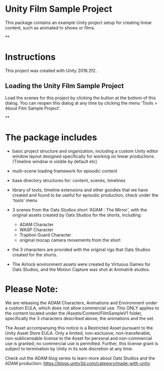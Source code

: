 
Unity Film Sample Project
=============================

This package contains an example Unity project setup for creating linear content, such as animated tv shows or films.

**

Instructions
============

This project was created with Unity 2018.2f2.

Loading the Unity Film Sample Project
-------------------------------------

Load the scenes for this project by clicking the button at the bottom of this dialog. You can reopen this dialog at any time by clicking the menu ‘Tools > About Film Sample Project’.


**

The package includes
====================

- basic project structure and organization, including a custom Unity editor window layout designed specifically for working on linear productions. (Timeline window is visible by default etc)

- multi-scene loading framework for episodic content

- base directory structures for: content, scenes, timelines

- library of tools, timeline extensions and other goodies that we have created and found to be useful for episodic production, check under the 'tools' menu

- 3 scenes from the Oats Studios short 'ADAM : The Mirror', with the original assets created by Oats Studios for the shorts, including:
	- ADAM Character
	- WASP Character
	- Traption Guard Character
	- original mocap camera movements from the short

- the 3 characters are provided with the original rigs that Oats Studios created for the shorts. 

- The Airlock environment assets were created by Virtuous Games for Oats Studios, and the Motion Capture was shot at Animatrik studios.

Please Note: 
=============================
We are releasing the ADAM Characters, Animations and Environment under a custom EULA, which does not allow commercial use. This ONLY applies to the content located under the /Assets/Content/FilmSampleV1 folder, specifically the 3 characters described above, the animations and the set.

The Asset accompanying this notice is a Restricted Asset pursuant to the Unity Asset Store EULA. Only a limited, non-exclusive, non-transferable, non-sublicensable license to the Asset for personal and non-commercial use is granted; no commercial use is permitted. Further, this license grant is subject to termination by Unity in its sole discretion at any time. 

Check out the ADAM blog series to learn more about Oats Studios and the ADAM production: 
https://blogs.unity3d.com/category/made-with-unity
